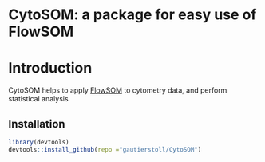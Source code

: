 CytoSOM: a package for easy use of FlowSOM
==========================================
Introduction
==============
CytoSOM helps to apply [FlowSOM](https://github.com/SofieVG/FlowSOM) to cytometry data, and perform statistical analysis

## Installation

```R
library(devtools)
devtools::install_github(repo ="gautierstoll/CytoSOM")
```
